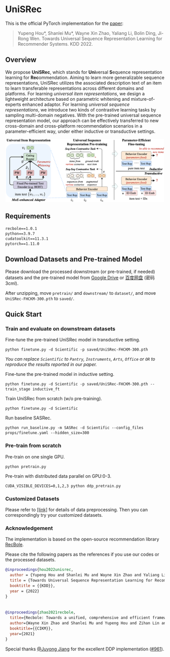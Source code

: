# UniSRec

This is the official PyTorch implementation for the [paper](https://arxiv.org/abs/2206.05941):
> Yupeng Hou*, Shanlei Mu*, Wayne Xin Zhao, Yaliang Li, Bolin Ding, Ji-Rong Wen. Towards Universal Sequence Representation Learning for Recommender Systems. KDD 2022.

## Overview

We propose **UniSRec**, which stands for **Uni**versal **S**equence representation learning for **Rec**ommendation. Aiming to learn more generalizable sequence representations, UniSRec utilizes the associated description text of an item to learn transferable representations across different domains and platforms. For learning *universal item representations*, we design a lightweight architecture based on parametric whitening and mixture-of-experts enhanced adaptor. For learning *universal sequence representations*, we introduce two kinds of contrastive learning tasks by sampling multi-domain negatives. With the pre-trained universal sequence representation model, our approach can be effectively transferred to new cross-domain and cross-platform recommendation scenarios in a parameter-efficient way, under either inductive or transductive settings.

![](asset/model.png)

## Requirements

```
recbole==1.0.1
python==3.9.7
cudatoolkit==11.3.1
pytorch==1.11.0
```

## Download Datasets and Pre-trained Model

Please download the processed downstream (or pre-trained, if needed) datasets and the pre-trained model from [Google Drive](https://drive.google.com/drive/folders/1Uik0fMk4oquV_bS9lXTZuExAYbIDkEMW?usp=sharing) or [百度网盘](https://pan.baidu.com/s/1zdP3tEw9X6Ys5YNO5TyNEQ) (密码 3cml).

After unzipping, move `pretrain/` and `downstream/` to `dataset/`, and move `UniSRec-FHCKM-300.pth` to `saved/`.

## Quick Start

### Train and evaluate on downstream datasets

Fine-tune the pre-trained UniSRec model in transductive setting.

```
python finetune.py -d Scientific -p saved/UniSRec-FHCKM-300.pth
```

*You can replace `Scientific` to `Pantry`, `Instruments`, `Arts`, `Office` or `OR` to reproduce the results reported in our paper.*

Fine-tune the pre-trained model in inductive setting.

```
python finetune.py -d Scientific -p saved/UniSRec-FHCKM-300.pth --train_stage inductive_ft
```

Train UniSRec from scratch (w/o pre-training).

```
python finetune.py -d Scientific
```

Run baseline SASRec.

```
python run_baseline.py -m SASRec -d Scientific --config_files props/finetune.yaml --hidden_size=300
```

### Pre-train from scratch

Pre-train on one single GPU.

```
python pretrain.py
```

Pre-train with distributed data parallel on GPU:0-3.

```
CUDA_VISIBLE_DEVICES=0,1,2,3 python ddp_pretrain.py
```

### Customized Datasets

Please refer to [[link]](dataset/) for details of data preprocessing. Then you can correspondingly try your customized datasets.

### Acknowledgement

The implementation is based on the open-source recommendation library [RecBole](https://github.com/RUCAIBox/RecBole).

Please cite the following papers as the references if you use our codes or the processed datasets.

```bibtex
@inproceedings{hou2022unisrec,
  author = {Yupeng Hou and Shanlei Mu and Wayne Xin Zhao and Yaliang Li and Bolin Ding and Ji-Rong Wen},
  title = {Towards Universal Sequence Representation Learning for Recommender Systems},
  booktitle = {{KDD}},
  year = {2022}
}


@inproceedings{zhao2021recbole,
  title={Recbole: Towards a unified, comprehensive and efficient framework for recommendation algorithms},
  author={Wayne Xin Zhao and Shanlei Mu and Yupeng Hou and Zihan Lin and Kaiyuan Li and Yushuo Chen and Yujie Lu and Hui Wang and Changxin Tian and Xingyu Pan and Yingqian Min and Zhichao Feng and Xinyan Fan and Xu Chen and Pengfei Wang and Wendi Ji and Yaliang Li and Xiaoling Wang and Ji-Rong Wen},
  booktitle={{CIKM}},
  year={2021}
}
```

Special thanks [@Juyong Jiang](https://github.com/juyongjiang) for the excellent DDP implementation ([#961](https://github.com/RUCAIBox/RecBole/pull/961)).
